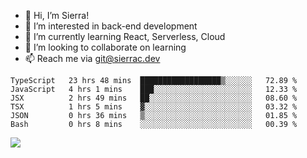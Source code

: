 - 👋 Hi, I’m Sierra!
- 👀 I’m interested in back-end development
- 🌱 I’m currently learning React, Serverless, Cloud
- 💞️ I’m looking to collaborate on learning
- 📫 Reach me via git@sierrac.dev

<!--START_SECTION:waka-->

```text
TypeScript   23 hrs 48 mins  ██████████████████▒░░░░░░   72.89 %
JavaScript   4 hrs 1 mins    ███░░░░░░░░░░░░░░░░░░░░░░   12.33 %
JSX          2 hrs 49 mins   ██░░░░░░░░░░░░░░░░░░░░░░░   08.60 %
TSX          1 hrs 5 mins    ▓░░░░░░░░░░░░░░░░░░░░░░░░   03.32 %
JSON         0 hrs 36 mins   ▒░░░░░░░░░░░░░░░░░░░░░░░░   01.85 %
Bash         0 hrs 8 mins    ░░░░░░░░░░░░░░░░░░░░░░░░░   00.39 %
```

<!--END_SECTION:waka-->


![](https://hit.yhype.me/github/profile?user_id=7351311)
